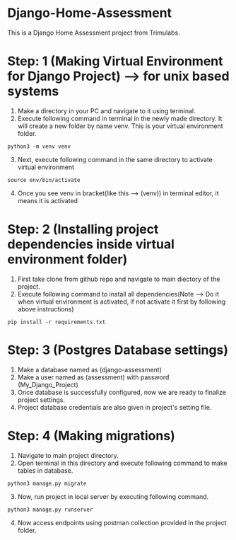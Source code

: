 # Django-Home-Assessment
This is a Django Home Assessment project from Trimulabs.

# Step: 1 (Making Virtual Environment for Django Project) --> for unix based systems
1. Make a directory in your PC and navigate to it using terminal.
2. Execute following command in terminal in the newly made directory. It will create a new folder by name venv. This is your virtual environment folder.
~~~
python3 -m venv venv
~~~
3. Next, execute following command in the same directory to activate virtual environment
~~~
source env/bin/activate 
~~~
4. Once you see venv in bracket(like this --> (venv)) in terminal editor, it means it is activated

# Step: 2 (Installing project dependencies inside virtual environment folder)
1. First take clone from github repo and navigate to main diectory of the project.
2. Execute following command to install all dependencies(Note --> Do it when virtual environment is activated, if not activate it first by following above instructions)
~~~
pip install -r requirements.txt
~~~

# Step: 3 (Postgres Database settings)
1. Make a database named as (django-assessment)
2. Make a user named as (assessment) with password (My_Django_Project)
3. Once database is successfully configured, now we are ready to finalize project settings.
4. Project database credentials are also given in project's setting file.

# Step: 4 (Making migrations)
1. Navigate to main project directory.
2. Open terminal in this directory and execute following command to make tables in database.
~~~
python3 manage.py migrate
~~~
3. Now, run project in local server by executing following command.
~~~
python3 manage.py runserver
~~~

4. Now access endpoints using postman collection provided in the project folder.
